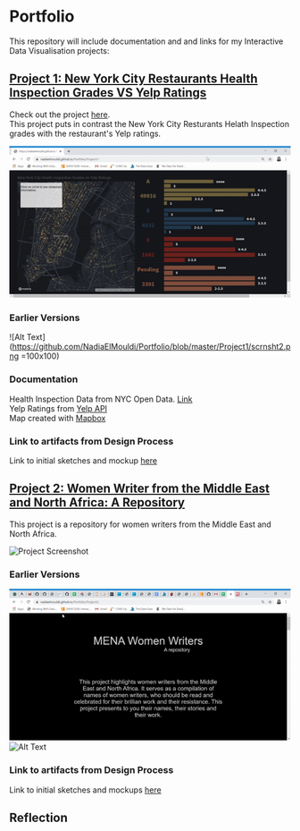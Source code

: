 # Portfolio
This repository will include documentation and and links for my Interactive Data Visualisation projects:

## [Project 1: New York City Restaurants Health Inspection Grades VS Yelp Ratings](https://nadiaelmouldi.github.io/Portfolio/Project1/)
Check out the project [here](https://nadiaelmouldi.github.io/Portfolio/Project1/).  
This project puts in contrast the New York City Resturants Helath Inspection grades with the restaurant's Yelp ratings.  
  
![Project Screenshot](https://github.com/NadiaElMouldi/Portfolio/blob/master/Project1/project1.gif)
### Earlier Versions
![Alt Text](https://github.com/NadiaElMouldi/Portfolio/blob/master/Project1/scrnsht2.png =100x100)
### Documentation
Health Inspection Data from NYC Open Data. [Link](https://data.cityofnewyork.us/Health/DOHMH-New-York-City-Restaurant-Inspection-Results/43nn-pn8j)  
Yelp Ratings from [Yelp API](https://www.yelp.com/developers/documentation/v3/business)  
Map created with [Mapbox](https://www.mapbox.com/)
### Link to artifacts from Design Process
Link to initial sketches and mockup [here](https://github.com/NadiaElMouldi/Portfolio/tree/master/Project1/Sketches%20and%20Mockups)
 

## [Project 2: Women Writer from the Middle East and North Africa: A Repository](https://nadiaelmouldi.github.io/Portfolio/Project2/)  
This project is a repository for women writers from the Middle East and North Africa.  
  
![Project Screenshot](https://github.com/NadiaElMouldi/Portfolio/blob/master/Project2/project2.gif)
### Earlier Versions
![Alt Text](https://github.com/NadiaElMouldi/Portfolio/blob/master/Project2/v1.gif)
![Alt Text](https://github.com/NadiaElMouldi/Portfolio/blob/master/Project2/iteration2.gif)
### Link to artifacts from Design Process
Link to initial sketches and mockups [here](https://github.com/NadiaElMouldi/Portfolio/tree/master/Project2/Sketches%20and%20Mockup)

## Reflection

